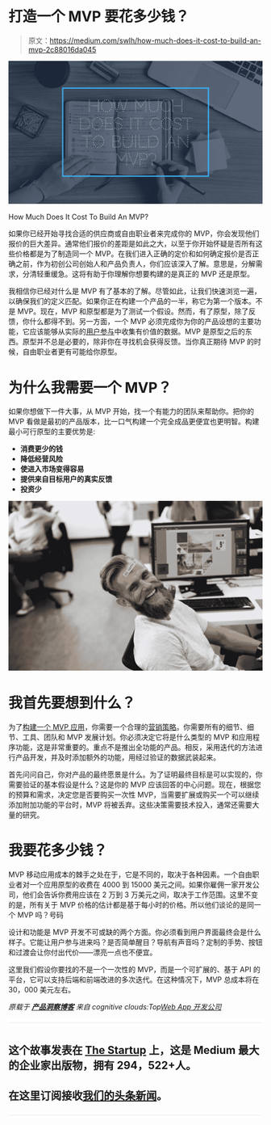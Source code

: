 # 打造一个 MVP 要花多少钱？

> 原文：<https://medium.com/swlh/how-much-does-it-cost-to-build-an-mvp-2c88016da045>

![](img/58a1849096fa3e26216c42f07a74c52f.png)

How Much Does It Cost To Build An MVP?

如果你已经开始寻找合适的供应商或自由职业者来完成你的 MVP，你会发现他们报价的巨大差异。通常他们报价的差距是如此之大，以至于你开始怀疑是否所有这些价格都是为了制造同一个 MVP。在我们进入正确的定价和如何确定报价是否正确之前，作为初创公司创始人和产品负责人，你们应该深入了解。意思是，分解需求，分清轻重缓急。这将有助于你理解你想要构建的是真正的 MVP 还是原型。

我相信你已经对什么是 MVP 有了基本的了解。尽管如此，让我们快速浏览一遍，以确保我们的定义匹配。如果你正在构建一个产品的一半，称它为第一个版本。不是 MVP。现在，MVP 和原型都是为了测试一个假设。然而，有了原型，除了反馈，你什么都得不到。另一方面，一个 MVP 必须完成你为你的产品设想的主要功能，它应该能够从实际的[用户参与](https://www.datadab.com)中收集有价值的数据。MVP 是原型之后的东西。原型并不总是必要的，除非你在寻找机会获得反馈。当你真正期待 MVP 的时候，自由职业者更有可能给你原型。

# 为什么我需要一个 MVP？

如果你想做下一件大事，从 MVP 开始，找一个有能力的团队来帮助你。把你的 MVP 看做是最初的产品版本，比一口气构建一个完全成品更便宜也更明智。构建最小可行原型的主要优势是:

*   **消费更少的钱**
*   **降低经营风险**
*   **使进入市场变得容易**
*   **提供来自目标用户的真实反馈**
*   **投资少**

![](img/416f4f8744f24a0020fb57706f145736.png)

# 我首先要想到什么？

为了[构建一个 MVP 应用](https://www.cognitiveclouds.com/insights/mvp-development-best-practices/)，你需要一个合理的[营销策略](https://www.datadab.com)。你需要所有的细节、细节、工具、团队和 MVP 发展计划。你必须决定它将是什么类型的 MVP 和应用程序功能，这是非常重要的。重点不是推出全功能的产品。相反，采用迭代的方法进行产品开发，并及时添加额外的功能，用经过验证的数据武装起来。

首先问问自己，你对产品的最终愿景是什么。为了证明最终目标是可以实现的，你需要验证的基本假设是什么？这是你的 MVP 应该回答的中心问题。现在，根据您的预算和需求，决定您是否要购买一次性 MVP，当需要扩展或购买一个可以继续添加附加功能的平台时，MVP 将被丢弃。这些决策需要技术投入，通常还需要大量的研究。

# 我要花多少钱？

MVP 移动应用成本的棘手之处在于，它是不同的，取决于各种因素。一个自由职业者对一个应用原型的收费在 4000 到 15000 美元之间。如果你雇佣一家开发公司，他们会告诉你费用应该在 2 万到 3 万美元之间，取决于工作范围。这里不变的是，所有关于 MVP 价格的估计都是基于每小时的价格。所以他们谈论的是同一个 MVP 吗？号码

设计和功能是 MVP 开发不可或缺的两个方面。你必须看到用户界面最终会是什么样子。它能让用户参与进来吗？是否简单醒目？导航有声音吗？定制的手势、按钮和过渡会让你付出代价——漂亮一点也不便宜。

这里我们假设你要找的不是一个一次性的 MVP，而是一个可扩展的、基于 API 的平台，它可以支持后端和前端改进的多次迭代。在这种情况下，MVP 总成本将在 30，000 美元左右。

*原载于* [***产品洞察博客***](https://www.cognitiveclouds.com/insights/) *来自 cognitive clouds:Top*[*Web App 开发公司*](https://www.cognitiveclouds.com/custom-software-development-services/web-application-development-company)

![](img/731acf26f5d44fdc58d99a6388fe935d.png)

## 这个故事发表在 [The Startup](https://medium.com/swlh) 上，这是 Medium 最大的企业家出版物，拥有 294，522+人。

## 在这里订阅接收[我们的头条新闻](http://growthsupply.com/the-startup-newsletter/)。

![](img/731acf26f5d44fdc58d99a6388fe935d.png)